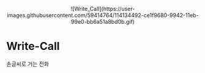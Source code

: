 <p align='center'>
  ![Write_Call](https://user-images.githubusercontent.com/59414764/114134492-ce1f9680-9942-11eb-99e0-bb6a51a8bd0b.gif)
</p>

# Write-Call
손글씨로 거는 전화

